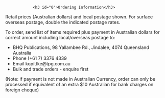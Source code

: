                 <h3 id="0">Ordering Information</h3>
<p id="2">Retail prices (Australian dollars) and local postage shown. For surface overseas postage, double the indicated postage rates.</p>
<p id="4">To order, send list of items required plus payment in Australian dollars for correct amount including local/overseas postage to:</p>
<ul id="6">
<li id="6">BHQ Publications, 98 Yallambee Rd., Jindalee, 4074  Queensland Australia</li>
<li id="7">Phone (+61 7) 3376 4339</li>
<li id="8">Email kopittke@tpg.com.au</li>
<li id="9">Bulk and trade orders - enquire first</li>
</ul>
<p id="11">(Note: if payment is not made in Australian Currency, order can only be processed if equivalent of an extra $10 Australian for bank charges on foreign cheque)</p>
